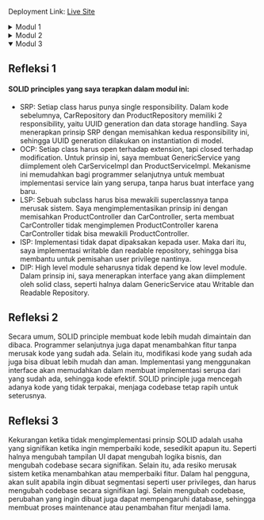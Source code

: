 Deployment Link: [Live Site](https://unaware-sharron-advprog-deploy-86f0599a.koyeb.app/)
<details>
<summary> Modul 1 </summary>


## Refleksi 1
Dari segi clean code, saya sudah menerapkan beberapa hal berikut:
- Meaningful names: nama-nama seperti untuk variabel dan function sudah cukup jelas dan mewakili.
- Function: telah terdapat beberapa function untuk mendukung object oriented operations layaknya yang ada di ProductController.
- Objects and Data Structure: saya sudah menerapkan objects dan data structure, seperti list
  dan object seperti Product.


Dari segi secure coding, belum ada implementasi dari authorization dan authentication, karena belum ada fitur yang memerlukan hal tersebut.
Untuk input data validation dan dan output data encoding juga belum dilakukan, dan ini menjadi refleksi untuk pengerjaan kedepannya.
Meskipun demikian, saya sudah menerapkan uuid untuk id number dari input product.


Dari modul minggu ini, saya dapat melakukan improvement dari segi:
- Comments: belum ada dokumentasi kode untuk functions yang sudah diterapkan.
- Error handling & input data validation: masih terdapat beberapa validasi yang belum diterapkan, seperti ketika melakukan edit dan mengubah
  quantity menjadi karakter non-bilangan, sehingga menghasilkan error.


## Refleksi 2
1. Setelah membuat unit test, saya merasa lebih percaya akan kode yang telah dibuat, baik dalam positive maupun negative case.
   Dalam suatu class, sebaiknya jumlah unit test disesuaikan dengan kerumitan kode dan dapat dibagi secara umum menjadi positive atau happy path, negative path, dan edge cases.
   Meskipun suatu kode memiliki code coverage 100%, tidak berarti bahwa kode tersebut error free. Code coverage hanya memastikan bahwa semua line code telah di test.
   Edge cases, serta positive negative test tidak termasuk ke dalam code coverage, sehingga kode harus ditinjau kembali testnya agar sesuai.
2. Ketika kita membuat functional test baru yang memverifikasi jumlah produk dalam product list, maka itu akan menghasilkan code redundancy
   dan mengurangi maintainability. Hal ini terjadi karena logic yang terdapat di functional test ini adalah duplikat dari functional test yang sudah ada.
   Hal tersebut akan membingungkan dan membuat kode sulit di-maintain karena harus mengupdate kedua kode ketika ingin di maintain. Selain itu, code duplication tidak efektif dengan menjalankan kode yang sama dua kali.
   Improvement yang dapat dilakukan adalah:
- Membuat base class untuk setup test code: functional test classes akan extend dari base class ini untuk menjaga readability,
  menghindari redundancy, dan menjaga keefektifan kode.
- Parameterized testing: menghindari banyaknya test yang serupa dan mengurangi redundancy code. Dalam hal ini, kita bisa pakai `@ParameterizedTest` dari JUnit
</details>
<details>
<summary>Modul 2</summary>


## Refleksi 1
Code quality issues yang saya solve:
1. Unused import dari org.springframework.web.bind.annotation.*
   yang mengimport semua modul, namun hanya dipakai beberapa. Untuk readability dan best practice juga, saya ubah menjadi import masing-masing modul secara independent.
2. Non-private constructor di EshopApplication dengan `@SuppressWarnings("java:S1118")`. Warning ini saya supress karena class yang dinyatakan bermasalah
   bukan utility class.
3. Menghapus public modifier dari ProductService karena tidak dibutukan. Hal ini saya lakukan juga untuk menghindari pemberian akses berlebih.


## Refleksi 2
Dari CI/CD yang telah dibuat pada modul ini, sepertinya sudah sesuai dengan definisi dari Continuous Integration dan Continuous Deployment.
Secara integration, saya telah menerapkan workflow ci.yml yang berfungsi untuk melakukan testing setiap ada perubahan di repository.
Hal ini membantu integration karena jika unit test gagal, maka branch tidak dapat di merge sebelum di resolve. Dengan adanya CI, setiap perubahan kode di tes secara otomatis untuk memastikan bahwa tidak ada error sebelum kode tersebut dapat digabungkan ke dalam branch utama. Jika unit test gagal, maka merge tidak dapat dilakukan sebelum masalahnya di resolve. Hal ini membantu menjaga kualitas kode dan mencegah error dari masuk ke dalam kode produksi.


Secara deployment, github ini telah terhubung ke koyeb sehingga akan auto deploy setiap terdapat changes di main. Hal ini memastikan bahwa changes yang sudah lolos tes
akan dapat disediakan ke pengguna dengan cepat dan efisien, menghindari kesalahan deployment.
</details>
<details open>
<summary>Modul 3</summary>


## Refleksi 1
#### SOLID principles yang saya terapkan dalam modul ini:
- SRP: Setiap class harus punya single responsibility. Dalam kode sebelumnya, CarRepository dan ProductRepository memiliki
  2 responsibility, yaitu UUID generation dan data storage handling. Saya menerapkan prinsip SRP dengan memisahkan kedua responsibility ini,
  sehingga UUID generation dilakukan on instantiation di model.
- OCP: Setiap class harus open terhadap extension, tapi closed terhadap modification. Untuk prinsip ini, saya membuat GenericService yang diimplement oleh
CarServiceImpl dan ProductServiceImpl. Mekanisme ini memudahkan bagi programmer selanjutnya untuk membuat implementasi service lain yang serupa, tanpa harus buat
interface yang baru.
- LSP: Sebuah subclass harus bisa mewakili superclassnya tanpa merusak sistem. Saya mengimplementasikan prinsip ini dengan memisahkan ProductController 
dan CarController, serta membuat CarController tidak mengimplemen ProductController karena CarController 
tidak bisa mewakili ProductController.
- ISP: Implementasi tidak dapat dipaksakan kepada user. Maka dari itu, saya implementasi writable dan readable repository, sehingga
bisa membantu untuk pemisahan user privilege nantinya.
- DIP: High level module seharusnya tidak depend ke low level module. Dalam prinsip ini, saya menerapkan interface yang akan diimplement oleh solid class,
seperti halnya dalam GenericService atau Writable dan Readable Repository.


## Refleksi 2
Secara umum, SOLID principle membuat kode lebih mudah dimaintain dan dibaca. Programmer selanjutnya juga dapat menambahkan fitur
tanpa merusak kode yang sudah ada. Selain itu, modifikasi kode yang sudah ada juga bisa dibuat lebih mudah dan aman. Implementasi yang
menggunakan interface akan memudahkan dalam membuat implementasi serupa dari yang sudah ada, sehingga kode efektif. SOLID principle
juga mencegah adanya kode yang tidak terpakai, menjaga codebase tetap rapih untuk seterusnya.

## Refleksi 3
Kekurangan ketika tidak mengimplementasi prinsip SOLID adalah usaha yang signifikan ketika ingin memperbaiki kode, sesedikit apapun itu.
Seperti halnya mengubah tampilan UI dapat mengubah logika bisnis, dan mengubah codebase secara signifikan. Selain itu, ada resiko
merusak sistem ketika menambahkan atau memperbaiki fitur. Dalam hal pengguna, akan sulit apabila ingin dibuat segmentasi seperti
user privileges, dan harus mengubah codebase secara signifikan lagi. Selain mengubah codebase, perubahan yang ingin dibuat juga dapat
mempengaruhi database, sehingga membuat proses maintenance atau penambahan fitur menjadi lama.
</details>



